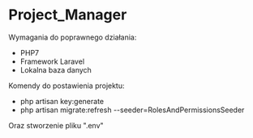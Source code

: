 # Project_Manager

Wymagania do poprawnego działania:

- PHP7
- Framework Laravel
- Lokalna baza danych

Komendy do postawienia projektu:

- php artisan key:generate
- php artisan migrate:refresh --seeder=RolesAndPermissionsSeeder

Oraz stworzenie pliku ".env"
